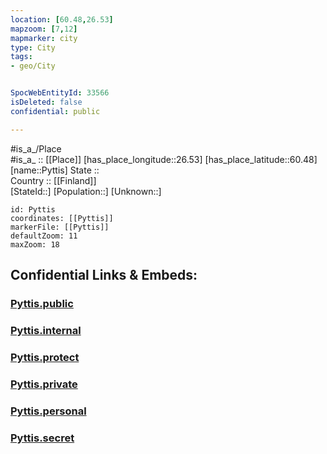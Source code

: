 ```yaml
---
location: [60.48,26.53] 
mapzoom: [7,12] 
mapmarker: city 
type: City
tags:
- geo/City


SpocWebEntityId: 33566
isDeleted: false
confidential: public

---
```

#is_a_/Place  
#is_a_ :: [[Place]] 
[has_place_longitude::26.53] 
[has_place_latitude::60.48] 
[name::Pyttis] 
State ::  
Country :: [[Finland]]  
[StateId::] 
[Population::] 
[Unknown::] 


```leaflet
id: Pyttis
coordinates: [[Pyttis]] 
markerFile: [[Pyttis]] 
defaultZoom: 11 
maxZoom: 18
```


## Confidential Links & Embeds: 

### [Pyttis.public](/_public/\Earth\Continent\Europe\Europe~North\Finland\Provinces~Finland\Southern_Finland\counties~Southern_Finland\Kymenlaakso\CityPyttis.public.md) 

### [Pyttis.internal](/_internal/\Earth\Continent\Europe\Europe~North\Finland\Provinces~Finland\Southern_Finland\counties~Southern_Finland\Kymenlaakso\CityPyttis.internal.md) 

### [Pyttis.protect](/_protect/\Earth\Continent\Europe\Europe~North\Finland\Provinces~Finland\Southern_Finland\counties~Southern_Finland\Kymenlaakso\CityPyttis.protect.md) 

### [Pyttis.private](/_private/\Earth\Continent\Europe\Europe~North\Finland\Provinces~Finland\Southern_Finland\counties~Southern_Finland\Kymenlaakso\CityPyttis.private.md) 

### [Pyttis.personal](/_personal/\Earth\Continent\Europe\Europe~North\Finland\Provinces~Finland\Southern_Finland\counties~Southern_Finland\Kymenlaakso\CityPyttis.personal.md) 

### [Pyttis.secret](/_secret/\Earth\Continent\Europe\Europe~North\Finland\Provinces~Finland\Southern_Finland\counties~Southern_Finland\Kymenlaakso\CityPyttis.secret.md)

